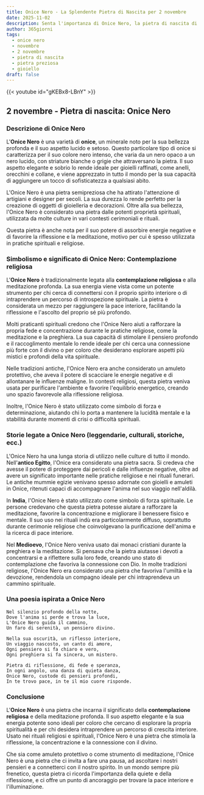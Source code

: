 ```yaml
---
title: Onice Nero - La Splendente Pietra di Nascita per 2 novembre
date: 2025-11-02
description: Senta l'importanza di Onice Nero, la pietra di nascita di 2 novembre che simboleggia Contemplazione religiosa. Lasci che la sua bellezza e il suo significato illuminino la sua giornata.
author: 365giorni
tags:
  - onice nero
  - novembre
  - 2 novembre
  - pietra di nascita
  - pietra preziosa
  - gioiello
draft: false
---
```


{{< youtube id="gKEBx8-LBnY" >}}

## 2 novembre - Pietra di nascita: Onice Nero

### Descrizione di Onice Nero

L'**Onice Nero** è una varietà di **onice**, un minerale noto per la sua bellezza profonda e il suo aspetto lucido e setoso. Questo particolare tipo di onice si caratterizza per il suo colore nero intenso, che varia da un nero opaco a un nero lucido, con striature bianche o grigie che attraversano la pietra. Il suo aspetto elegante e sobrio lo rende ideale per gioielli raffinati, come anelli, orecchini e collane, e viene apprezzato in tutto il mondo per la sua capacità di aggiungere un tocco di sofisticatezza a qualsiasi abito.

L'Onice Nero è una pietra semipreziosa che ha attirato l'attenzione di artigiani e designer per secoli. La sua durezza lo rende perfetto per la creazione di oggetti di gioielleria e decorazioni. Oltre alla sua bellezza, l'Onice Nero è considerato una pietra dalle potenti proprietà spirituali, utilizzata da molte culture in vari contesti cerimoniali e rituali.

Questa pietra è anche nota per il suo potere di assorbire energie negative e di favorire la riflessione e la meditazione, motivo per cui è spesso utilizzata in pratiche spirituali e religiose.

### Simbolismo e significato di Onice Nero: Contemplazione religiosa

L'**Onice Nero** è tradizionalmente legata alla **contemplazione religiosa** e alla meditazione profonda. La sua energia viene vista come un potente strumento per chi cerca di connettersi con il proprio spirito interiore o di intraprendere un percorso di introspezione spirituale. La pietra è considerata un mezzo per raggiungere la pace interiore, facilitando la riflessione e l'ascolto del proprio sé più profondo.

Molti praticanti spirituali credono che l'Onice Nero aiuti a rafforzare la propria fede e concentrazione durante le pratiche religiose, come la meditazione e la preghiera. La sua capacità di stimolare il pensiero profondo e il raccoglimento mentale lo rende ideale per chi cerca una connessione più forte con il divino o per coloro che desiderano esplorare aspetti più mistici e profondi della vita spirituale.

Nelle tradizioni antiche, l'Onice Nero era anche considerato un amuleto protettivo, che aveva il potere di scacciare le energie negative e di allontanare le influenze maligne. In contesti religiosi, questa pietra veniva usata per purificare l'ambiente e favorire l'equilibrio energetico, creando uno spazio favorevole alla riflessione religiosa.

Inoltre, l'Onice Nero è stato utilizzato come simbolo di forza e determinazione, aiutando chi lo porta a mantenere la lucidità mentale e la stabilità durante momenti di crisi o difficoltà spirituali.

### Storie legate a Onice Nero (leggendarie, culturali, storiche, ecc.)

L'Onice Nero ha una lunga storia di utilizzo nelle culture di tutto il mondo. Nell'**antico Egitto**, l'Onice era considerato una pietra sacra. Si credeva che avesse il potere di proteggere dai pericoli e dalle influenze negative, oltre ad avere un significato importante nelle pratiche religiose e nei rituali funerari. Le antiche mummie egizie venivano spesso adornate con gioielli e amuleti in Onice, ritenuti capaci di accompagnare l'anima nel suo viaggio nell'aldilà.

In **India**, l'Onice Nero è stato utilizzato come simbolo di forza spirituale. Le persone credevano che questa pietra potesse aiutare a rafforzare la meditazione, favorire la concentrazione e migliorare il benessere fisico e mentale. Il suo uso nei rituali indù era particolarmente diffuso, soprattutto durante cerimonie religiose che coinvolgevano la purificazione dell'anima e la ricerca di pace interiore.

Nel **Medioevo**, l'Onice Nero veniva usato dai monaci cristiani durante la preghiera e la meditazione. Si pensava che la pietra aiutasse i devoti a concentrarsi e a riflettere sulla loro fede, creando uno stato di contemplazione che favoriva la connessione con Dio. In molte tradizioni religiose, l'Onice Nero era considerato una pietra che favoriva l'umiltà e la devozione, rendendola un compagno ideale per chi intraprendeva un cammino spirituale.

### Una poesia ispirata a Onice Nero

```
Nel silenzio profondo della notte,
Dove l'anima si perde e trova la luce,
L'Onice Nero guida il cammino,
Un faro di serenità, un pensiero divino.

Nella sua oscurità, un riflesso interiore,
Un viaggio nascosto, un canto di amore,
Ogni pensiero si fa chiaro e vero,
Ogni preghiera si fa sincera, un mistero.

Pietra di riflessione, di fede e speranza,
In ogni angolo, una danza di quieta danza,
Onice Nero, custode di pensieri profondi,
In te trovo pace, in te il mio cuore risponde.
```

### Conclusione

L'**Onice Nero** è una pietra che incarna il significato della **contemplazione religiosa** e della meditazione profonda. Il suo aspetto elegante e la sua energia potente sono ideali per coloro che cercano di esplorare la propria spiritualità e per chi desidera intraprendere un percorso di crescita interiore. Usato nei rituali religiosi e spirituali, l'Onice Nero è una pietra che stimola la riflessione, la concentrazione e la connessione con il divino.

Che sia come amuleto protettivo o come strumento di meditazione, l'Onice Nero è una pietra che ci invita a fare una pausa, ad ascoltare i nostri pensieri e a connetterci con il nostro spirito. In un mondo sempre più frenetico, questa pietra ci ricorda l'importanza della quiete e della riflessione, e ci offre un punto di ancoraggio per trovare la pace interiore e l'illuminazione.